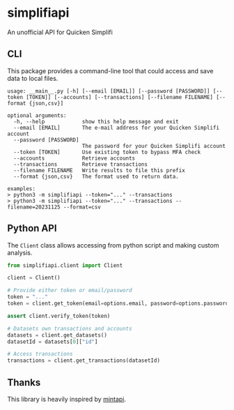 # simplifiapi
An unofficial API for Quicken Simplifi

## CLI

This package provides a command-line tool that could access and save data to local files.

```shell
usage: __main__.py [-h] [--email [EMAIL]] [--password [PASSWORD]] [--token [TOKEN]] [--accounts] [--transactions] [--filename FILENAME] [--format {json,csv}]

optional arguments:
  -h, --help            show this help message and exit
  --email [EMAIL]       The e-mail address for your Quicken Simplifi account
  --password [PASSWORD]
                        The password for your Quicken Simplifi account
  --token [TOKEN]       Use existing token to bypass MFA check
  --accounts            Retrieve accounts
  --transactions        Retrieve transactions
  --filename FILENAME   Write results to file this prefix
  --format {json,csv}   The format used to return data.

examples:
> python3 -m simplifiapi --token="..." --transactions
> python3 -m simplifiapi --token="..." --transactions --filename=20231125 --format=csv
```

## Python API

The `Client` class allows accessing from python script and making custom analysis.

```python
from simplifiapi.client import Client

client = Client()

# Provide either token or email/password
token = "..."
token = client.get_token(email=options.email, password=options.password)

assert client.verify_token(token)

# Datasets own transactions and accounts
datasets = client.get_datasets()
datasetId = datasets[0]["id"]

# Access transactions
transactions = client.get_transactions(datasetId)
```

## Thanks

This library is heavily inspired by [mintapi](https://github.com/mintapi/mintapi).